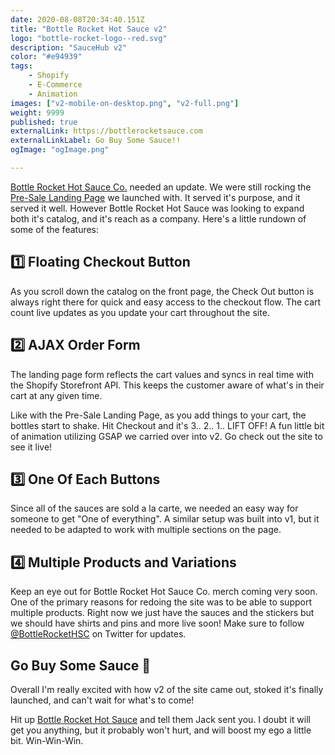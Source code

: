 ```yaml
---
date: 2020-08-08T20:34:40.151Z
title: "Bottle Rocket Hot Sauce v2" 
logo: "bottle-rocket-logo--red.svg"
description: "SauceHub v2"
color: "#e94939"
tags: 
    - Shopify
    - E-Commerce
    - Animation
images: ["v2-mobile-on-desktop.png", "v2-full.png"]
weight: 9999
published: true
externalLink: https://bottlerocketsauce.com
externalLinkLabel: Go Buy Some Sauce!!
ogImage: "ogImage.png"

---
```


[Bottle Rocket Hot Sauce Co.](https://bottlerocketsauce.com) needed an update. We were still rocking the [Pre-Sale Landing Page](/portfolio/bottle-rocket-hot-sauce-co/) we launched with. It served it's purpose, and it served it well. However Bottle Rocket Hot Sauce was looking to expand both it's catalog, and it's reach as a company. Here's a little rundown of some of the features: 

## 1️⃣ Floating Checkout Button

As you scroll down the catalog on the front page, the Check Out button is always right there for quick and easy access to the checkout flow. The cart count live updates as you update your cart throughout the site.

<div id="scroll-down"><FontAwesomeIcon icon="fa-caret-down"></FontAwesomeIcon></div>


## 2️⃣ AJAX Order Form

The landing page form reflects the cart values and syncs in real time with the Shopify Storefront API.  This keeps the customer aware of what's in their cart at any given time. 

Like with the Pre-Sale Landing Page, as you add things to your cart, the bottles start to shake. Hit Checkout and it's 3.. 2.. 1.. LIFT OFF! A fun little bit of animation utilizing GSAP we carried over into v2. Go check out the site to see it live!


## 3️⃣ One Of Each Buttons

Since all of the sauces are sold a la carte, we needed an easy way for someone to get "One of everything". A similar setup was built into v1, but it needed to be adapted to work with multiple sections on the page.


## 4️⃣ Multiple Products and Variations

Keep an eye out for Bottle Rocket Hot Sauce Co. merch coming very soon. One of the primary reasons for redoing the site was to be able to support multiple products. Right now we just have the sauces and the stickers but we should have shirts and pins and more live soon! Make sure to follow [@BottleRocketHSC](https://twitter.com/BottleRocketHSC) on Twitter for updates.

## Go Buy Some Sauce 🚀

Overall I'm really excited with how v2 of the site came out, stoked it's finally launched, and can't wait for what's to come! 

Hit up [Bottle Rocket Hot Sauce](https://bottlerocketsauce.com) and tell them Jack sent you. I doubt it will get you anything, but it probably won't hurt, and will boost my ego a little bit. Win-Win-Win.
